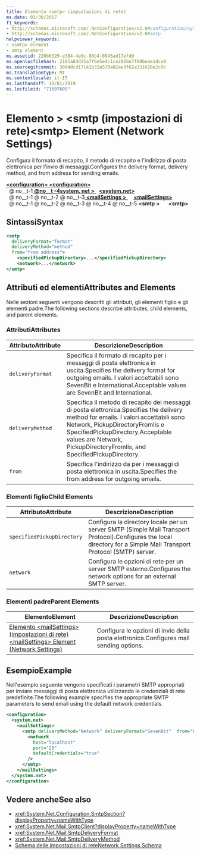 ```yaml
---
title: Elemento <smtp> (impostazioni di rete)
ms.date: 03/30/2017
f1_keywords:
- http://schemas.microsoft.com/.NetConfiguration/v2.0#configuration/system.net/mailSettings/smtp
- http://schemas.microsoft.com/.NetConfiguration/v2.0#smtp
helpviewer_keywords:
- <smtp> element
- smtp element
ms.assetid: 220b0329-e384-4e0c-86b4-0945ad17efd9
ms.openlocfilehash: 2105a6dd25a7f6e5e4c1ce286be7f60beae1dca0
ms.sourcegitcommit: 3094dcd17141b32a570a82ae3f62a331616e2c9c
ms.translationtype: MT
ms.contentlocale: it-IT
ms.lasthandoff: 10/01/2019
ms.locfileid: "71697605"
---
```

# <a name="smtp-element-network-settings"></a><span data-ttu-id="b007b-102">Elemento > \<smtp (impostazioni di rete)</span><span class="sxs-lookup"><span data-stu-id="b007b-102">\<smtp> Element (Network Settings)</span></span>
<span data-ttu-id="b007b-103">Configura il formato di recapito, il metodo di recapito e l'indirizzo di posta elettronica per l'invio di messaggi.</span><span class="sxs-lookup"><span data-stu-id="b007b-103">Configures the delivery format, delivery method, and from address for sending emails.</span></span>  
  
[<span data-ttu-id="b007b-104"> **\<configuration>** </span><span class="sxs-lookup"><span data-stu-id="b007b-104">**\<configuration>**</span></span>](../configuration-element.md)  
<span data-ttu-id="b007b-105">&nbsp; @ no__t-1[ **@no__t -4system. net >** ](system-net-element-network-settings.md)</span><span class="sxs-lookup"><span data-stu-id="b007b-105">&nbsp;&nbsp;[**\<system.net>**](system-net-element-network-settings.md)</span></span>  
<span data-ttu-id="b007b-106">&nbsp; @ no__t-1 @ no__t-2 @ no__t-3[ **\<mailSettings >** ](mailsettings-element-network-settings.md)</span><span class="sxs-lookup"><span data-stu-id="b007b-106">&nbsp;&nbsp;&nbsp;&nbsp;[**\<mailSettings>**](mailsettings-element-network-settings.md)</span></span>  
<span data-ttu-id="b007b-107">&nbsp; @ no__t-1 @ no__t-2 @ no__t-3 @ no__t-4 @ no__t-5 **\<smtp >**</span><span class="sxs-lookup"><span data-stu-id="b007b-107">&nbsp;&nbsp;&nbsp;&nbsp;&nbsp;&nbsp;**\<smtp>**</span></span>  
  
## <a name="syntax"></a><span data-ttu-id="b007b-108">Sintassi</span><span class="sxs-lookup"><span data-stu-id="b007b-108">Syntax</span></span>  
  
```xml  
<smtp  
  deliveryFormat="format"  
  deliveryMethod="method"  
  from="from address">
    <specifiedPickupDirectory>...</specifiedPickupDirectory>  
    <network>...</network>  
</smtp>  
```  
  
## <a name="attributes-and-elements"></a><span data-ttu-id="b007b-109">Attributi ed elementi</span><span class="sxs-lookup"><span data-stu-id="b007b-109">Attributes and Elements</span></span>  
 <span data-ttu-id="b007b-110">Nelle sezioni seguenti vengono descritti gli attributi, gli elementi figlio e gli elementi padre.</span><span class="sxs-lookup"><span data-stu-id="b007b-110">The following sections describe attributes, child elements, and parent elements.</span></span>  
  
### <a name="attributes"></a><span data-ttu-id="b007b-111">Attributi</span><span class="sxs-lookup"><span data-stu-id="b007b-111">Attributes</span></span>  
  
|<span data-ttu-id="b007b-112">Attributo</span><span class="sxs-lookup"><span data-stu-id="b007b-112">Attribute</span></span>|<span data-ttu-id="b007b-113">Descrizione</span><span class="sxs-lookup"><span data-stu-id="b007b-113">Description</span></span>|  
|---------------|-----------------|  
|`deliveryFormat`|<span data-ttu-id="b007b-114">Specifica il formato di recapito per i messaggi di posta elettronica in uscita.</span><span class="sxs-lookup"><span data-stu-id="b007b-114">Specifies the delivery format for outgoing emails.</span></span> <span data-ttu-id="b007b-115">I valori accettabili sono SevenBit e International.</span><span class="sxs-lookup"><span data-stu-id="b007b-115">Acceptable values are SevenBit and International.</span></span>|  
|`deliveryMethod`|<span data-ttu-id="b007b-116">Specifica il metodo di recapito dei messaggi di posta elettronica.</span><span class="sxs-lookup"><span data-stu-id="b007b-116">Specifies the delivery method for emails.</span></span> <span data-ttu-id="b007b-117">I valori accettabili sono Network, PickupDirectoryFromIis e SpecifiedPickupDirectory.</span><span class="sxs-lookup"><span data-stu-id="b007b-117">Acceptable values are Network, PickupDirectoryFromIis, and SpecifiedPickupDirectory.</span></span>|  
|`from`|<span data-ttu-id="b007b-118">Specifica l'indirizzo da per i messaggi di posta elettronica in uscita.</span><span class="sxs-lookup"><span data-stu-id="b007b-118">Specifies the from address for outgoing emails.</span></span>|  
  
### <a name="child-elements"></a><span data-ttu-id="b007b-119">Elementi figlio</span><span class="sxs-lookup"><span data-stu-id="b007b-119">Child Elements</span></span>  
  
|<span data-ttu-id="b007b-120">Attributo</span><span class="sxs-lookup"><span data-stu-id="b007b-120">Attribute</span></span>|<span data-ttu-id="b007b-121">Descrizione</span><span class="sxs-lookup"><span data-stu-id="b007b-121">Description</span></span>|  
|---------------|-----------------|  
|`specifiedPickupDirectory`|<span data-ttu-id="b007b-122">Configura la directory locale per un server SMTP (Simple Mail Transport Protocol).</span><span class="sxs-lookup"><span data-stu-id="b007b-122">Configures the local directory for a Simple Mail Transport Protocol (SMTP) server.</span></span>|  
|`network`|<span data-ttu-id="b007b-123">Configura le opzioni di rete per un server SMTP esterno.</span><span class="sxs-lookup"><span data-stu-id="b007b-123">Configures the network options for an external SMTP server.</span></span>|  
  
### <a name="parent-elements"></a><span data-ttu-id="b007b-124">Elementi padre</span><span class="sxs-lookup"><span data-stu-id="b007b-124">Parent Elements</span></span>  
  
|<span data-ttu-id="b007b-125">**Elemento**</span><span class="sxs-lookup"><span data-stu-id="b007b-125">**Element**</span></span>|<span data-ttu-id="b007b-126">**Descrizione**</span><span class="sxs-lookup"><span data-stu-id="b007b-126">**Description**</span></span>|  
|-----------------|---------------------|  
|[<span data-ttu-id="b007b-127">Elemento \<mailSettings> (impostazioni di rete)</span><span class="sxs-lookup"><span data-stu-id="b007b-127">\<mailSettings> Element (Network Settings)</span></span>](mailsettings-element-network-settings.md)|<span data-ttu-id="b007b-128">Configura le opzioni di invio della posta elettronica.</span><span class="sxs-lookup"><span data-stu-id="b007b-128">Configures mail sending options.</span></span>|  
  
## <a name="example"></a><span data-ttu-id="b007b-129">Esempio</span><span class="sxs-lookup"><span data-stu-id="b007b-129">Example</span></span>  
 <span data-ttu-id="b007b-130">Nell'esempio seguente vengono specificati i parametri SMTP appropriati per inviare messaggi di posta elettronica utilizzando le credenziali di rete predefinite.</span><span class="sxs-lookup"><span data-stu-id="b007b-130">The following example specifies the appropriate SMTP parameters to send email using the default network credentials.</span></span>  
  
```xml  
<configuration>  
  <system.net>  
    <mailSettings>  
      <smtp deliveryMethod="Network" deliveryFormat="SevenBit"  from="ben@contoso.com">  
        <network  
          host="localhost"  
          port="25"  
          defaultCredentials="true"  
        />  
      </smtp>  
    </mailSettings>  
  </system.net>  
</configuration>  
```  
  
## <a name="see-also"></a><span data-ttu-id="b007b-131">Vedere anche</span><span class="sxs-lookup"><span data-stu-id="b007b-131">See also</span></span>

- <xref:System.Net.Configuration.SmtpSection?displayProperty=nameWithType>
- <xref:System.Net.Mail.SmtpClient?displayProperty=nameWithType>
- <xref:System.Net.Mail.SmtpDeliveryFormat>
- <xref:System.Net.Mail.SmtpDeliveryMethod>
- [<span data-ttu-id="b007b-132">Schema delle impostazioni di rete</span><span class="sxs-lookup"><span data-stu-id="b007b-132">Network Settings Schema</span></span>](index.md)
